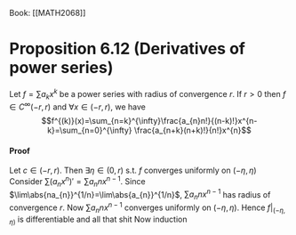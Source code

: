 Book: [[MATH2068]]
# Proposition 6.12 (Derivatives of power series)
Let $f=\sum a_{k}x^{k}$ be a power series with radius of convergence $r$.
If $r>0$ then $f\in C^{\infty}(-r,r)$ and $\forall x\in(-r,r)$, we have
$$f^{(k)}(x)=\sum_{n=k}^{\infty}\frac{a_{n}n!}{(n-k)!}x^{n-k}=\sum_{n=0}^{\infty} \frac{a_{n+k}(n+k)!}{n!}x^{n}$$
#### Proof
Let $c\in(-r,r)$. Then $\exists \eta\in(0,r)$ s.t. $f$ converges uniformly on $(-\eta,\eta)$
Consider $\sum (a_{n}x^{n})'=\sum a_{n}nx^{n-1}$.
Since $\lim\abs{na_{n}}^{1/n}=\lim\abs{a_{n}}^{1/n}$, $\sum a_{n}nx^{n-1}$ has radius of convergence $r$.
Now $\sum a_{n}nx^{n-1}$ converges uniformly on $(-\eta,\eta)$.
Hence $f|_{(-\eta,\eta)}$ is differentiable and all that shit
Now induction